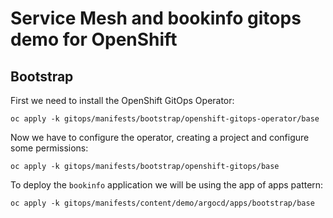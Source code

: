 # Service Mesh and bookinfo gitops demo for OpenShift

## Bootstrap

First we need to install the OpenShift GitOps Operator:

```
oc apply -k gitops/manifests/bootstrap/openshift-gitops-operator/base
```

Now we have to configure the operator, creating a project and configure some permissions:

```
oc apply -k gitops/manifests/bootstrap/openshift-gitops/base
```

To deploy the `bookinfo` application we will be using the app of apps pattern:

```
oc apply -k gitops/manifests/content/demo/argocd/apps/bootstrap/base
```
